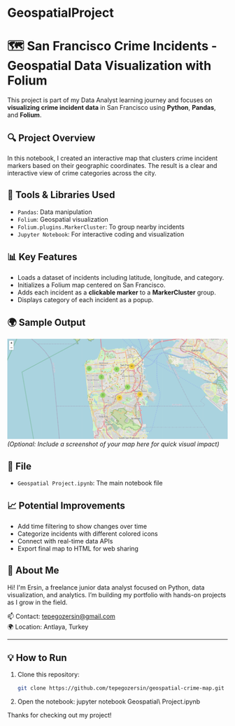 # GeospatialProject
# 🗺️ San Francisco Crime Incidents - Geospatial Data Visualization with Folium

This project is part of my Data Analyst learning journey and focuses on **visualizing crime incident data** in San Francisco using **Python**, **Pandas**, and **Folium**.

## 🔍 Project Overview

In this notebook, I created an interactive map that clusters crime incident markers based on their geographic coordinates. The result is a clear and interactive view of crime categories across the city.

## 📌 Tools & Libraries Used

- `Pandas`: Data manipulation
- `Folium`: Geospatial visualization
- `Folium.plugins.MarkerCluster`: To group nearby incidents
- `Jupyter Notebook`: For interactive coding and visualization

## 📊 Key Features

- Loads a dataset of incidents including latitude, longitude, and category.
- Initializes a Folium map centered on San Francisco.
- Adds each incident as a **clickable marker** to a **MarkerCluster** group.
- Displays category of each incident as a popup.

## 🌍 Sample Output

![Map Screenshot](screenshot.png)  
*(Optional: Include a screenshot of your map here for quick visual impact)*

## 📁 File

- `Geospatial Project.ipynb`: The main notebook file

## 📈 Potential Improvements

- Add time filtering to show changes over time
- Categorize incidents with different colored icons
- Connect with real-time data APIs
- Export final map to HTML for web sharing

## 👤 About Me

Hi! I'm Ersin, a freelance junior data analyst focused on Python, data visualization, and analytics. I’m building my portfolio with hands-on projects as I grow in the field.

📫 Contact: tepegozersin@gmail.com  
🌍 Location: Antlaya, Turkey  

---

## 💡 How to Run

1. Clone this repository:
   ```bash
   git clone https://github.com/tepegozersin/geospatial-crime-map.git
2. Open the notebook:
   jupyter notebook Geospatial\ Project.ipynb

Thanks for checking out my project!

